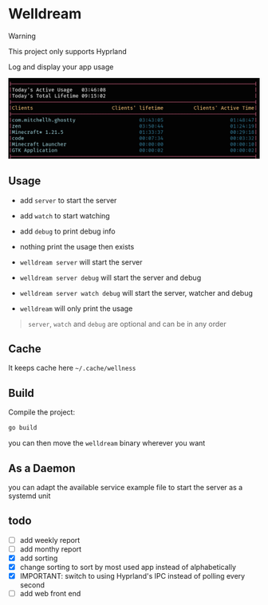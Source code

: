 # Welldream

> [!WARNING]
> This project only supports Hyprland

Log and display your app usage

![Example usage](imgs/example_usage.png)

## Usage
- add `server` to start the server
- add `watch` to start watching
- add `debug` to print debug info
- nothing print the usage then exists

- `welldream server` will start the server
- `welldream server debug` will start the server and debug
- `welldream server watch debug` will start the server, watcher and debug
- `welldream` will only print the usage
> `server`, `watch` and `debug` are optional and can be in any order

## Cache
It keeps cache here `~/.cache/wellness`

## Build
Compile the project:
```bash
go build
```
you can then move the `welldream` binary wherever you want

## As a Daemon
you can adapt the available service example file to start the server as a systemd unit



## todo
 - [ ] add weekly report
 - [ ] add monthy report
 - [x] add sorting
 - [x] change sorting to sort by most used app instead of alphabetically
 - [x] IMPORTANT: switch to using Hyprland's IPC instead of polling every second
 - [ ] add web front end
